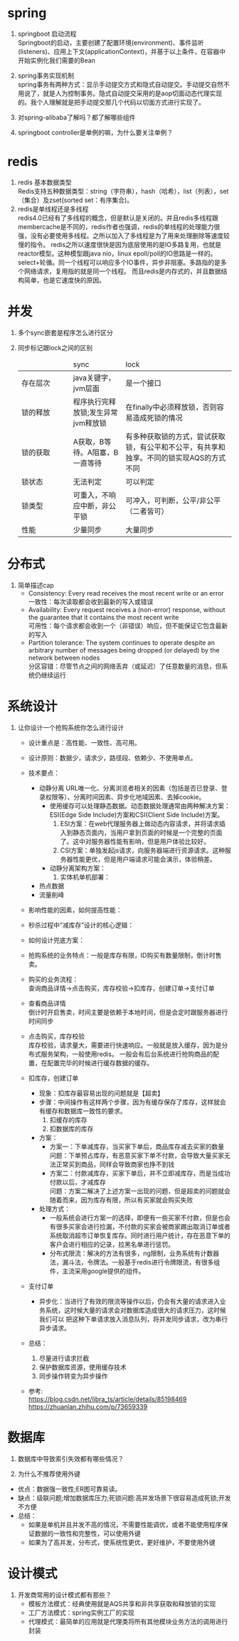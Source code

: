 # spring

1. springboot 启动流程  
   Springboot的启动，主要创建了配置环境(environment)、事件监听(listeners)、应用上下文(applicationContext)，并基于以上条件，在容器中开始实例化我们需要的Bean
2. spring事务实现机制  
   spring事务有两种方式：显示手动提交方式和隐式自动提交。手动提交自然不用说了，就是人为控制事务。隐式自动提交采用的是aop切面动态代理实现的。我个人理解就是把手动提交那几个代码以切面方式进行实现了。
3. 对spring-alibaba了解吗？都了解哪些组件

4. springboot controller是单例的嘛，为什么要关注单例？

# redis

1. redis 基本数据类型  
   Redis支持五种数据类型：string（字符串），hash（哈希），list（列表），set（集合）及zset(sorted set：有序集合)。
2. redis是单线程还是多线程  
   redis4.0已经有了多线程的概念，但是默认是关闭的。并且redis多线程跟membercache是不同的，redis作者也强调，redis的单线程的处理能力很强，没有必要使用多线程。之所以加入了多线程是为了用来处理删除等速度较慢的指令。 redis之所以速度很快是因为底层使用的是IO多路复用，也就是reactor模型。这种模型跟java nio，linux epoll/poll的IO思路是一样的。select+轮循。同一个线程可以响应多个IO事件，异步非阻塞。多路指的是多个网络请求，复用指的就是同一个线程。 而且redis是内存式的，并且数据结构简单，也是它速度快的原因。

# 并发

1. 多个sync嵌套是程序怎么进行区分

2. 同步标记跟lock之间的区别
   <table>
   <thead>
   <tr>
   <td width=100></td>
   <td>sync</td>
   <td>lock</td>
   </tr>
   </thead>
   <tbody>
   <tr>
   <td>存在层次</td>
   <td>java关键字，jvm层面</td> 
   <td>是一个接口</td>
   </tr>
   <tr>
   <td>锁的释放</td>
   <td>程序执行完释放锁;发生异常jvm释放锁</td>
   <td>在finally中必须释放锁，否则容易造成死锁的情况</td>
   </tr>
   <tr>
   <td>锁的获取</td>
   <td>A获取，B等待。A阻塞，B一直等待</td>
   <td>有多种获取锁的方式，尝试获取锁，有公平和不公平，有共享和独享。不同的锁实现AQS的方式不同</td>
   </tr>
   <td>锁状态</td>
   <td>无法判定</td>
   <td>可以判定</td>
   <tr>
   <td>锁类型</td>
   <td>可重入，不响应中断，非公平锁</td>
   <td>可冲入，可判断，公平/非公平（二者皆可）</td>
   </tr>
   <tr>
   <td>性能</td>
   <td>少量同步</td>
   <td>大量同步</td>
   </tr>
   </tbody>
   </table>

# 分布式

1. 简单描述cap
    + Consistency: Every read receives the most recent write or an error  
      一致性：每次读取都会收到最新的写入或错误
    + Availability: Every request receives a (non-error) response, without the guarantee that it contains the most recent write  
      可用性：每个请求都会收到一个（非错误）响应，但不能保证它包含最新的写入
    + Partition tolerance: The system continues to operate despite an arbitrary number of messages being dropped (or delayed) by the network between nodes  
      分区容错：尽管节点之间的网络丢弃（或延迟）了任意数量的消息，但系统仍继续运行

# 系统设计

1. 让你设计一个抢购系统你怎么进行设计
    + 设计重点是：高性能、一致性、高可用。
    + 设计原则：数据少，请求少，路径段、依赖少、不使用单点。
    + 技术要点：
        + 动静分离 URL唯一化、分离浏览者相关的因素（包括是否已登录、登录权限等）、分离时间因素、异步化地域因素、去掉cookie。
            + 使用缓存可以处理静态数据。动态数据处理通常由两种解决方案：ESI(Edge Side Include)方案和CSI(Client Side Include)方案。
                1. ESI方案：在web代理服务器上做动态内容请求，并将请求插入到静态页面内，当用户拿到页面的时候是一个完整的页面了。这中对服务器性能有影响，但是用户体验比较好。
                2. CSI方案：单独发起js请求，向服务器端进行资源请求。这种服务器性能更优，但是用户端请求可能会演示，体验稍差。
            + 动静分离架构方案：
               1. 实体机单机部署：
        + 热点数据
        + 流量削峰
    + 影响性能的因素，如何提高性能：
    + 秒杀过程中“减库存”设计的核心逻辑：
    + 如何设计兜底方案：
    + 抢购系统的业务特点：一般是库存有限，ID购买有数量限制，倒计时售卖。
    + 购买的业务流程：  
      查询商品详情->点击购买，库存校验->扣库存，创建订单->支付订单
    + 查看商品详情  
      倒计时开启售卖，时间主要是依赖于本地时间，但是会定时跟服务器进行时间同步
    + 点击购买，库存校验  
      库存校验，请求量大，需要进行快速响应。一般就是放入缓存，因为是分布式服务架构，一般使用redis。 一般会有后台系统进行抢购商品的配置，在配置完毕的时候进行缓存数据的缓存。
    + 扣库存，创建订单
        + 现象：扣库存最容易出现的问题就是【超卖】
        + 步骤：中间操作有这样两个步骤，因为有缓存保存了库存，这样就会有缓存和数据库一致性的要求。
            1. 扣缓存的库存
            2. 扣数据库的库存
        + 方案：
            + 方案一：下单减库存，当买家下单后，商品库存减去买家的数量  
              问题：下单预占库存，有恶意买家下单不付款，会导致大量买家无法正常买到商品，同样会导致商家也挣不到钱
            + 方案二：付款减库存，买家下单后，并不立即减库存，而是当成功付款以后，才减库存  
              问题：方案二解决了上述方案一出现的问题，但是超卖的问题就会随着而来，因为库存有限，所以有买家就会购买失败
        + 处理方式：
            + 一般系统会进行方案一的选择，即便有一些买家不付款，但是也会有很多买家会进行捡漏，不付款的买家会被商家踢出取消订单或者系统取消超市订单恢复库存。同时进行用户统计，存在恶意下单的客户会进行相应的记录，拉黑名单进行惩罚。
            + 分布式限流：解决的方法有很多，ng限制，业务系统有计数器法，漏斗法，令牌法。一般基于redis进行令牌限流，有很多组件，主流采用google提供的组件。
    + 支付订单
        + 异步化：当进行了有效的限流等操作以后，仍会有大量的请求进入业务系统，这时候大量的请求会对数据库造成很大的请求压力，这时候我们可以 把这种下单请求放入消息队列，将并发同步请求，改为串行异步请求。

    + 总结：
        1. 尽量进行请求拦截
        2. 保护数据库资源，使用缓存技术
        3. 同步操作转变为异步操作

    + 参考:  
      https://blog.csdn.net/libra_ts/article/details/85198469  
      https://zhuanlan.zhihu.com/p/73659339

# 数据库

1. 数据库中导致索引失效都有哪些情况？

2. 为什么不推荐使用外键

+ 优点：数据强一致性;ER图可靠易读。
+ 缺点：级联问题;增加数据库压力;死锁问题:高并发场景下很容易造成死锁;开发不方便
+ 总结：
    + 如果是单机并且并发不高的情况，不需要性能调优，或者不能使用程序保证数据的一致性和完整性，可以使用外键
    + 如果为了高并发，分布式，使系统性更优，更好维护，不要使用外键

# 设计模式

1. 开发商常用的设计模式都有那些？
    + 模板方法模式：经典使用就是AQS共享和非共享获取和释放锁的实现
    + 工厂方法模式：spring实例工厂的实现
    + 代理模式：最简单的应用就是代理类将所有其他模块业务方法的调用进行封装  
   